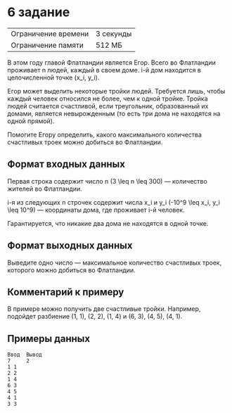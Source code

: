 ﻿
# 6 задание

|                     |           |
|---------------------|-----------|
| Ограничение времени | 3 секунды |
| Ограничение памяти  | 512 МБ    |

В этом году главой Флатландии является Егор.
Всего во Флатландии проживает n людей, каждый в своем доме.
i-й дом находится в целочисленной точке (x_i, y_i).

Егор может выделить некоторые тройки людей.
Требуется лишь, чтобы каждый человек относился не более, чем к одной тройке.
Тройка людей считается счастливой, если треугольник, образованный их домами, является невырожденным (то есть три дома не находятся на одной прямой).

Помогите Егору определить, какого максимального количества счастливых троек можно добиться во Флатландии.

## Формат входных данных

Первая строка содержит число n (3 \leq n \leq 300) — количество жителей во Флатландии.

i-я из следующих n строчек содержит числа x_i и y_i (-10^9 \leq x_i, y_i \leq 10^9) — координаты дома, где проживает i-й человек.

Гарантируется, что никакие два дома не находятся в одной точке.

## Формат выходных данных

Выведите одно число — максимальное количество счастливых троек, которого можно добиться во Флатландии.

## Комментарий к примеру

В примере можно получить две счастливые тройки. Например, подойдет разбиение (1, 1), (2, 2), (1, 4) и (6, 3), (4, 5), (4, 1).

## Примеры данных

```text
Ввод  Вывод
7     2
1 1
2 2
1 4
6 3
4 5
4 1
3 3
```
